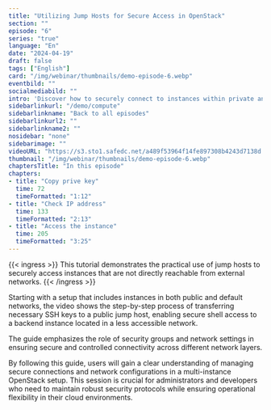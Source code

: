 ```yaml
---
title: "Utilizing Jump Hosts for Secure Access in OpenStack"
section: ""
episode: "6"
series: "true"
language: "En"
date: "2024-04-19"
draft: false
tags: ["English"]
card: "/img/webinar/thumbnails/demo-episode-6.webp"
eventbild: ""
socialmediabild: ""
intro: 'Discover how to securely connect to instances within private and default networks using jump hosts in the OpenStack environment.'
sidebarlinkurl: "/demo/compute"
sidebarlinkname: "Back to all episodes"
sidebarlinkurl2: ""
sidebarlinkname2: ""
nosidebar: "none"
sidebarimage: ""
videoURL: "https://s3.sto1.safedc.net/a489f53964f14fe897308b4243d7138d:processedvideos/safespring-demo-episode-6-use-instance-in-public-as-jumphost_final/master.m3u8"
thumbnail: "/img/webinar/thumbnails/demo-episode-6.webp"
chaptersTitle: "In this episode"
chapters:
- title: "Copy prive key"
  time: 72
  timeFormatted: "1:12"
- title: "Check IP address"
  time: 133
  timeFormatted: "2:13"
- title: "Access the instance"
  time: 205
  timeFormatted: "3:25"
---
```


{{< ingress >}}
This tutorial demonstrates the practical use of jump hosts to securely access instances that are not directly reachable from external networks.
{{< /ingress >}}

 Starting with a setup that includes instances in both public and default networks, the video shows the step-by-step process of transferring necessary SSH keys to a public jump host, enabling secure shell access to a backend instance located in a less accessible network. 

 The guide emphasizes the role of security groups and network settings in ensuring secure and controlled connectivity across different network layers. 

 By following this guide, users will gain a clear understanding of managing secure connections and network configurations in a multi-instance OpenStack setup. This session is crucial for administrators and developers who need to maintain robust security protocols while ensuring operational flexibility in their cloud environments.